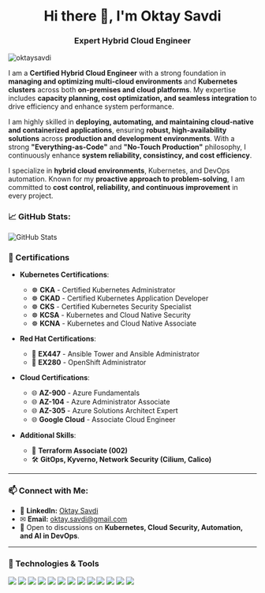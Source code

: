 <h1 align="center">Hi there 👋, I'm Oktay Savdi</h1>
<h3 align="center">Expert Hybrid Cloud Engineer</h3>

<p align="left"> 
  <img src="https://komarev.com/ghpvc/?username=oktaysavdi&label=Profile%20Views&color=0e75b6&style=flat" alt="oktaysavdi" />
</p>

I am a **Certified Hybrid Cloud Engineer** with a strong foundation in **managing and optimizing multi-cloud environments** and **Kubernetes clusters** across both **on-premises and cloud platforms**. My expertise includes **capacity planning, cost optimization, and seamless integration** to drive efficiency and enhance system performance. 

I am highly skilled in **deploying, automating, and maintaining cloud-native and containerized applications**, ensuring **robust, high-availability solutions** across **production and development environments**. With a strong **"Everything-as-Code"** and **"No-Touch Production"** philosophy, I continuously enhance **system reliability, consistincy, and cost efficiency**.

I specialize in **hybrid cloud environments**, Kubernetes, and DevOps automation. Known for my **proactive approach to problem-solving**, I am committed to **cost control, reliability, and continuous improvement** in every project.

### 📈 GitHub Stats:
<p align="left">
  <img src="https://github-readme-stats.vercel.app/api?username=oktaysavdi&show_icons=true&theme=dark" alt="GitHub Stats" />
</p>

### 🏅 Certifications
- **Kubernetes Certifications**:
  - ☸ **CKA** - Certified Kubernetes Administrator
  - ☸ **CKAD** - Certified Kubernetes Application Developer
  - ☸ **CKS** - Certified Kubernetes Security Specialist
  - ☸ **KCSA** - Kubernetes and Cloud Native Security
  - ☸ **KCNA** - Kubernetes and Cloud Native Associate

- **Red Hat Certifications**:
  - 🐧 **EX447** - Ansible Tower and Ansible Administrator
  - 🐧 **EX280** - OpenShift Administrator

- **Cloud Certifications**:
  - 🌐 **AZ-900** - Azure Fundamentals 
  - 🌐 **AZ-104** - Azure Administrator Associate
  - 🌐 **AZ-305** - Azure Solutions Architect Expert
  - 🌐 **Google Cloud** - Associate Cloud Engineer

- **Additional Skills**:
  - 🚀 **Terraform Associate (002)**
  - 🛠 **GitOps, Kyverno, Network Security (Cilium, Calico)**

---

### 📫 Connect with Me:
- 🔗 **LinkedIn:** [Oktay Savdi](https://www.linkedin.com/in/oktaysavdi/)
- ✉ **Email:** oktay.savdi@gmail.com
- 🚀 Open to discussions on **Kubernetes, Cloud Security, Automation, and AI in DevOps**.

---

### 🔧 Technologies & Tools
<p align="left">
  <img src="https://img.shields.io/badge/Kubernetes-326CE5?style=for-the-badge&logo=kubernetes&logoColor=white" />
  <img src="https://img.shields.io/badge/OpenShift-EE0000?style=for-the-badge&logo=redhatopenshift&logoColor=white" />
  <img src="https://img.shields.io/badge/Azure-0078D4?style=for-the-badge&logo=microsoftazure&logoColor=white" />
  <img src="https://img.shields.io/badge/AWS-232F3E?style=for-the-badge&logo=amazonaws&logoColor=white" />
  <img src="https://img.shields.io/badge/Google%20Cloud-4285F4?style=for-the-badge&logo=googlecloud&logoColor=white" />
  <img src="https://img.shields.io/badge/Terraform-623CE4?style=for-the-badge&logo=terraform&logoColor=white" />
  <img src="https://img.shields.io/badge/Ansible-EE0000?style=for-the-badge&logo=ansible&logoColor=white" />
  <img src="https://img.shields.io/badge/Linux-FCC624?style=for-the-badge&logo=linux&logoColor=black" />
  <img src="https://img.shields.io/badge/Prometheus-E6522C?style=for-the-badge&logo=prometheus&logoColor=white" />
  <img src="https://img.shields.io/badge/Grafana-F46800?style=for-the-badge&logo=grafana&logoColor=white" />
  <img src="https://img.shields.io/badge/Sysdig-1E64F0?style=for-the-badge&logo=sysdig&logoColor=white" />
  <img src="https://img.shields.io/badge/Service%20Mesh-Istio%20%7C%20Cilium-0099CC?style=for-the-badge" />
  <img src="https://img.shields.io/badge/GitOps-Argocd%20%7C%20Helm-CC0000?style=for-the-badge" />
</p>
